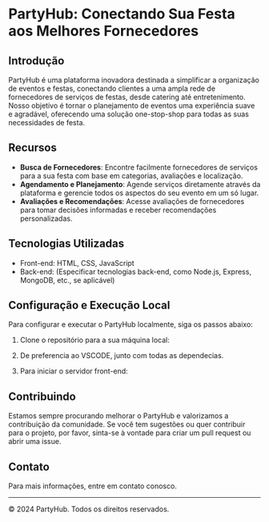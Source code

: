 # PartyHub: Conectando Sua Festa aos Melhores Fornecedores

## Introdução

PartyHub é uma plataforma inovadora destinada a simplificar a organização de eventos e festas, conectando clientes a uma ampla rede de fornecedores de serviços de festas, desde catering até entretenimento. Nosso objetivo é tornar o planejamento de eventos uma experiência suave e agradável, oferecendo uma solução one-stop-shop para todas as suas necessidades de festa.

## Recursos

- **Busca de Fornecedores**: Encontre facilmente fornecedores de serviços para a sua festa com base em categorias, avaliações e localização.
- **Agendamento e Planejamento**: Agende serviços diretamente através da plataforma e gerencie todos os aspectos do seu evento em um só lugar.
- **Avaliações e Recomendações**: Acesse avaliações de fornecedores para tomar decisões informadas e receber recomendações personalizadas.

## Tecnologias Utilizadas

- Front-end: HTML, CSS, JavaScript
- Back-end: (Especificar tecnologias back-end, como Node.js, Express, MongoDB, etc., se aplicável)

## Configuração e Execução Local

Para configurar e executar o PartyHub localmente, siga os passos abaixo:

1. Clone o repositório para a sua máquina local:

2. De preferencia ao VSCODE, junto com todas as dependecias. 

3. Para iniciar o servidor front-end:

   
## Contribuindo

Estamos sempre procurando melhorar o PartyHub e valorizamos a contribuição da comunidade. Se você tem sugestões ou quer contribuir para o projeto, por favor, sinta-se à vontade para criar um pull request ou abrir uma issue.

## Contato

Para mais informações, entre em contato conosco.

---

© 2024 PartyHub. Todos os direitos reservados.

